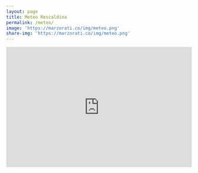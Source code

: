 ```yaml
---
layout: page
title: Meteo Rescaldina
permalink: /meteo/
image: 'https://marzorati.co/img/meteo.png'
share-img: 'https://marzorati.co/img/meteo.png'
---
```

<center>
<iframe src="https://www.meteo.it/mymeteo/widget/public/it/widget_7gg.shtml?i=15181&mt=1&r=3&f=Tahoma" width="100%" height="327px" frameborder="0" scrolling="no"></iframe>
</center>